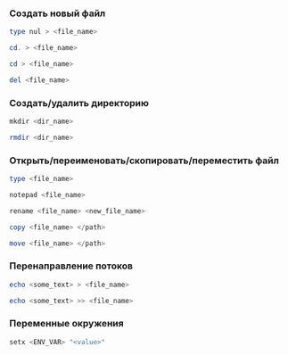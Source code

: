 ### Создать новый файл

```powershell
type nul > <file_name>
```

```powershell
cd. > <file_name>
```

```powershell
cd > <file_name>
```

```powershell
del <file_name>
```

### Создать/удалить директорию

```powershell
mkdir <dir_name>
```

```powershell
rmdir <dir_name>
```

### Открыть/переименовать/скопировать/переместить файл

```powershell
type <file_name>
```
```powershell
notepad <file_name>
```

```powershell
rename <file_name> <new_file_name>
```

```powershell
copy <file_name> </path>
```

```powershell
move <file_name> </path>
```


### Перенаправление потоков

```powershell
echo <some_text> > <file_name>
```

```powershell
echo <some_text> >> <file_name>
```


### Переменные окружения

```powershell
setx <ENV_VAR> "<value>"
```
